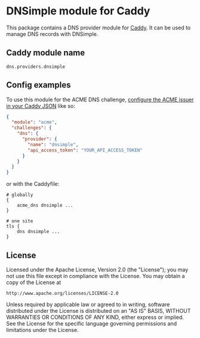 # DNSimple module for Caddy

This package contains a DNS provider module for [Caddy](https://github.com/caddyserver/caddy). It can be used to manage DNS records with DNSimple.

## Caddy module name

```
dns.providers.dnsimple
```

## Config examples

To use this module for the ACME DNS challenge, [configure the ACME issuer in your Caddy JSON](https://caddyserver.com/docs/json/apps/tls/automation/policies/issuer/acme/) like so:

```json
{
  "module": "acme",
  "challenges": {
    "dns": {
      "provider": {
        "name": "dnsimple",
        "api_access_token": "YOUR_API_ACCESS_TOKEN"
      }
    }
  }
}
```

or with the Caddyfile:

```
# globally
{
	acme_dns dnsimple ...
}
```

```
# one site
tls {
	dns dnsimple ...
}
```

## License

Licensed under the Apache License, Version 2.0 (the "License");
you may not use this file except in compliance with the License.
You may obtain a copy of the License at

    http://www.apache.org/licenses/LICENSE-2.0

Unless required by applicable law or agreed to in writing, software
distributed under the License is distributed on an "AS IS" BASIS,
WITHOUT WARRANTIES OR CONDITIONS OF ANY KIND, either express or implied.
See the License for the specific language governing permissions and
limitations under the License.
